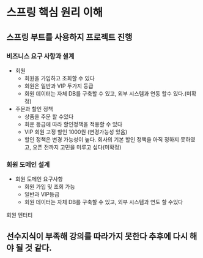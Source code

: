 # 스프링 핵심 원리 이해

## 스프링 부트를 사용하지 프로젝트 진행

### 비즈니스 요구 사항과 셜계

 * 회원
    * 회원을 가입하고 조회할 수 있다
    * 회원은 일반과 VIP 두가지 등급
    * 회원 데이터는 자체 DB를 구축할 수 있고, 외부 시스템과 연동 할수 있다.(미확정)
  * 주문과 할인 정책
    * 상품을 주문 할 수있다
    * 회운 등급에 따라 할인정책을 적용할 수 있다
    * VIP 회원 고정 할인 1000원 (변경가능성 있음)
    * 할인 정책은 변경 가능성이 높다. 회사의 기본 할인 정책을 아직 정하지 못하였고, 오픈 전까지 고민을 미루고 싶다(미확정)

### 회원 도메인 설계
 * 회원 도메인 요구사항
   * 회원 가입 및 조회 가능
   * 일반과 VIP등급
   * 회원 데이터는 자체 DB를 구축할 수 있고, 외부 시스템과 연도 할 수있다
  
  회원 엔터티
 ## 선수지식이 부족해 강의를 따라가지 못한다 추후에 다시 해야 될 것 같다.